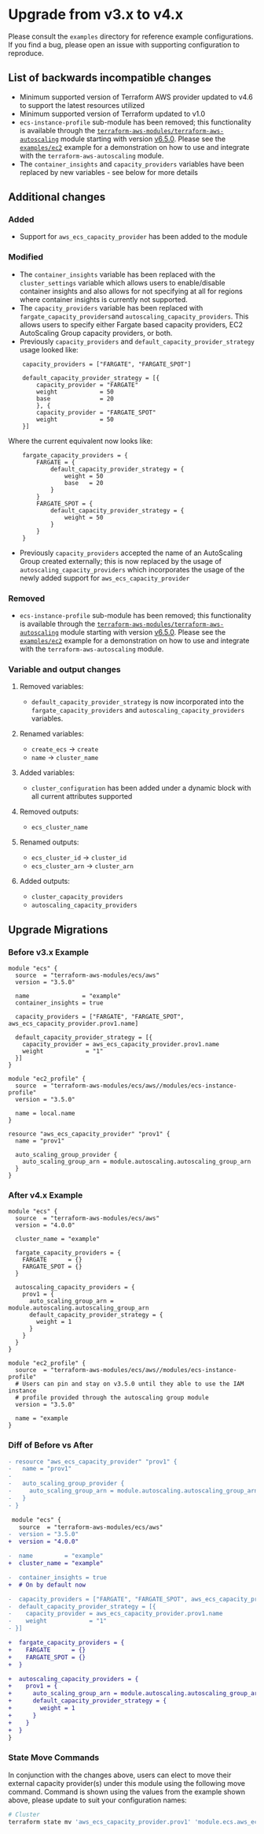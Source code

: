 # Upgrade from v3.x to v4.x

Please consult the `examples` directory for reference example configurations. If you find a bug, please open an issue with supporting configuration to reproduce.

## List of backwards incompatible changes

- Minimum supported version of Terraform AWS provider updated to v4.6 to support the latest resources utilized
- Minimum supported version of Terraform updated to v1.0
- `ecs-instance-profile` sub-module has been removed; this functionality is available through the [`terraform-aws-modules/terraform-aws-autoscaling`](https://github.com/terraform-aws-modules/terraform-aws-autoscaling) module starting with version [v6.5.0](https://github.com/terraform-aws-modules/terraform-aws-autoscaling/pull/194). Please see the [`examples/ec2`](https://github.com/terraform-aws-modules/terraform-aws-ecs/tree/master/examples/ec2) example for a demonstration on how to use and integrate with the `terraform-aws-autoscaling` module.
- The `container_insights` and `capacity_providers` variables have been replaced by new variables - see below for more details

## Additional changes

### Added

- Support for `aws_ecs_capacity_provider` has been added to the module

### Modified

- The `container_insights` variable has been replaced with the `cluster_settings` variable which allows users to enable/disable container insights and also allows for not specifying at all for regions where container insights is currently not supported.
- The `capacity_providers` variable has been replaced with `fargate_capacity_providers`and `autoscaling_capacity_providers`. This allows users to specify either Fargate based capacity providers, EC2 AutoScaling Group capacity providers, or both.
- Previously `capacity_providers` and `default_capacity_provider_strategy` usage looked like:
```hcl
    capacity_providers = ["FARGATE", "FARGATE_SPOT"]

    default_capacity_provider_strategy = [{
        capacity_provider = "FARGATE"
        weight            = 50
        base              = 20
        }, {
        capacity_provider = "FARGATE_SPOT"
        weight            = 50
    }]
```
Where the current equivalent now looks like:
```hcl
    fargate_capacity_providers = {
        FARGATE = {
            default_capacity_provider_strategy = {
                weight = 50
                base   = 20
            }
        }
        FARGATE_SPOT = {
            default_capacity_provider_strategy = {
                weight = 50
            }
        }
    }
```
- Previously `capacity_providers` accepted the name of an AutoScaling Group created externally; this is now replaced by the usage of `autoscaling_capacity_providers` which incorporates the usage of the newly added support for `aws_ecs_capacity_provider`

### Removed

- `ecs-instance-profile` sub-module has been removed; this functionality is available through the [`terraform-aws-modules/terraform-aws-autoscaling`](https://github.com/terraform-aws-modules/terraform-aws-autoscaling) module starting with version [v6.5.0](https://github.com/terraform-aws-modules/terraform-aws-autoscaling/pull/194). Please see the [`examples/ec2`](https://github.com/terraform-aws-modules/terraform-aws-ecs/tree/master/examples/ec2) example for a demonstration on how to use and integrate with the `terraform-aws-autoscaling` module.

### Variable and output changes

1. Removed variables:

    - `default_capacity_provider_strategy` is now incorporated into the `fargate_capacity_providers` and `autoscaling_capacity_providers` variables.

2. Renamed variables:

    - `create_ecs` -> `create`
    - `name` -> `cluster_name`

3. Added variables:

    - `cluster_configuration` has been added under a dynamic block with all current attributes supported

4. Removed outputs:

    - `ecs_cluster_name`

5. Renamed outputs:

    - `ecs_cluster_id` -> `cluster_id`
    - `ecs_cluster_arn` -> `cluster_arn`

6. Added outputs:

    - `cluster_capacity_providers`
    - `autoscaling_capacity_providers`

## Upgrade Migrations

### Before v3.x Example

```hcl
module "ecs" {
  source  = "terraform-aws-modules/ecs/aws"
  version = "3.5.0"

  name               = "example"
  container_insights = true

  capacity_providers = ["FARGATE", "FARGATE_SPOT", aws_ecs_capacity_provider.prov1.name]

  default_capacity_provider_strategy = [{
    capacity_provider = aws_ecs_capacity_provider.prov1.name
    weight            = "1"
  }]
}

module "ec2_profile" {
  source  = "terraform-aws-modules/ecs/aws//modules/ecs-instance-profile"
  version = "3.5.0"

  name = local.name
}

resource "aws_ecs_capacity_provider" "prov1" {
  name = "prov1"

  auto_scaling_group_provider {
    auto_scaling_group_arn = module.autoscaling.autoscaling_group_arn
  }
}
```

### After v4.x Example

```hcl
module "ecs" {
  source  = "terraform-aws-modules/ecs/aws"
  version = "4.0.0"

  cluster_name = "example"

  fargate_capacity_providers = {
    FARGATE      = {}
    FARGATE_SPOT = {}
  }

  autoscaling_capacity_providers = {
    prov1 = {
      auto_scaling_group_arn = module.autoscaling.autoscaling_group_arn
      default_capacity_provider_strategy = {
        weight = 1
      }
    }
  }
}

module "ec2_profile" {
  source  = "terraform-aws-modules/ecs/aws//modules/ecs-instance-profile"
  # Users can pin and stay on v3.5.0 until they able to use the IAM instance
  # profile provided through the autoscaling group module
  version = "3.5.0"

  name = "example
}
```

### Diff of Before vs After

```diff
- resource "aws_ecs_capacity_provider" "prov1" {
-   name = "prov1"
-
-   auto_scaling_group_provider {
-     auto_scaling_group_arn = module.autoscaling.autoscaling_group_arn
-   }
- }

 module "ecs" {
   source  = "terraform-aws-modules/ecs/aws"
-  version = "3.5.0"
+  version = "4.0.0"

-  name         = "example"
+  cluster_name = "example"

-  container_insights = true
+  # On by default now

-  capacity_providers = ["FARGATE", "FARGATE_SPOT", aws_ecs_capacity_provider.prov1.name]
-  default_capacity_provider_strategy = [{
-    capacity_provider = aws_ecs_capacity_provider.prov1.name
-    weight            = "1"
- }]

+  fargate_capacity_providers = {
+    FARGATE      = {}
+    FARGATE_SPOT = {}
+  }

+  autoscaling_capacity_providers = {
+    prov1 = {
+      auto_scaling_group_arn = module.autoscaling.autoscaling_group_arn
+      default_capacity_provider_strategy = {
+        weight = 1
+      }
+    }
+  }
}
```

### State Move Commands

In conjunction with the changes above, users can elect to move their external capacity provider(s) under this module using the following move command. Command is shown using the values from the example shown above, please update to suit your configuration names:

```sh
# Cluster
terraform state mv 'aws_ecs_capacity_provider.prov1' 'module.ecs.aws_ecs_capacity_provider.this["prov1"]'
```
